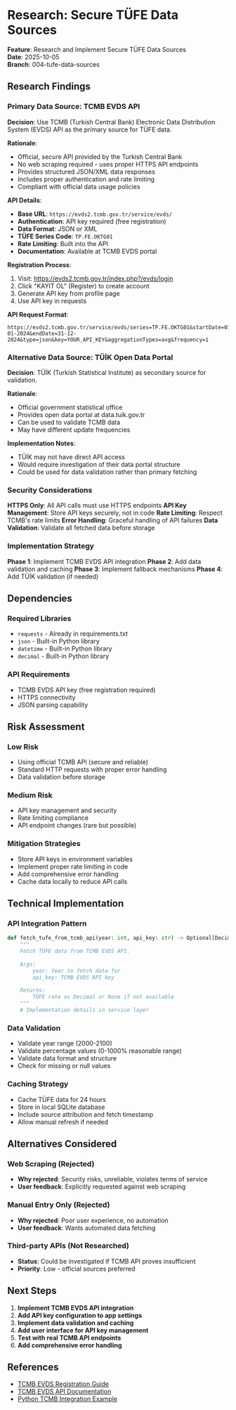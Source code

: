 # Research: Secure TÜFE Data Sources

**Feature**: Research and Implement Secure TÜFE Data Sources  
**Date**: 2025-10-05  
**Branch**: 004-tufe-data-sources

## Research Findings

### Primary Data Source: TCMB EVDS API

**Decision**: Use TCMB (Turkish Central Bank) Electronic Data Distribution System (EVDS) API as the primary source for TÜFE data.

**Rationale**: 
- Official, secure API provided by the Turkish Central Bank
- No web scraping required - uses proper HTTPS API endpoints
- Provides structured JSON/XML data responses
- Includes proper authentication and rate limiting
- Compliant with official data usage policies

**API Details**:
- **Base URL**: `https://evds2.tcmb.gov.tr/service/evds/`
- **Authentication**: API key required (free registration)
- **Data Format**: JSON or XML
- **TÜFE Series Code**: `TP.FE.OKTG01`
- **Rate Limiting**: Built into the API
- **Documentation**: Available at TCMB EVDS portal

**Registration Process**:
1. Visit: https://evds2.tcmb.gov.tr/index.php?/evds/login
2. Click "KAYIT OL" (Register) to create account
3. Generate API key from profile page
4. Use API key in requests

**API Request Format**:
```
https://evds2.tcmb.gov.tr/service/evds/series=TP.FE.OKTG01&startDate=01-01-2024&endDate=31-12-2024&type=json&key=YOUR_API_KEY&aggregationTypes=avg&frequency=1
```

### Alternative Data Source: TÜİK Open Data Portal

**Decision**: TÜİK (Turkish Statistical Institute) as secondary source for validation.

**Rationale**:
- Official government statistical office
- Provides open data portal at data.tuik.gov.tr
- Can be used to validate TCMB data
- May have different update frequencies

**Implementation Notes**:
- TÜİK may not have direct API access
- Would require investigation of their data portal structure
- Could be used for data validation rather than primary fetching

### Security Considerations

**HTTPS Only**: All API calls must use HTTPS endpoints
**API Key Management**: Store API keys securely, not in code
**Rate Limiting**: Respect TCMB's rate limits
**Error Handling**: Graceful handling of API failures
**Data Validation**: Validate all fetched data before storage

### Implementation Strategy

**Phase 1**: Implement TCMB EVDS API integration
**Phase 2**: Add data validation and caching
**Phase 3**: Implement fallback mechanisms
**Phase 4**: Add TÜİK validation (if needed)

## Dependencies

### Required Libraries
- `requests` - Already in requirements.txt
- `json` - Built-in Python library
- `datetime` - Built-in Python library
- `decimal` - Built-in Python library

### API Requirements
- TCMB EVDS API key (free registration required)
- HTTPS connectivity
- JSON parsing capability

## Risk Assessment

### Low Risk
- Using official TCMB API (secure and reliable)
- Standard HTTP requests with proper error handling
- Data validation before storage

### Medium Risk
- API key management and security
- Rate limiting compliance
- API endpoint changes (rare but possible)

### Mitigation Strategies
- Store API keys in environment variables
- Implement proper rate limiting in code
- Add comprehensive error handling
- Cache data locally to reduce API calls

## Technical Implementation

### API Integration Pattern
```python
def fetch_tufe_from_tcmb_api(year: int, api_key: str) -> Optional[Decimal]:
    """
    Fetch TÜFE data from TCMB EVDS API.
    
    Args:
        year: Year to fetch data for
        api_key: TCMB EVDS API key
        
    Returns:
        TÜFE rate as Decimal or None if not available
    """
    # Implementation details in service layer
```

### Data Validation
- Validate year range (2000-2100)
- Validate percentage values (0-1000% reasonable range)
- Validate data format and structure
- Check for missing or null values

### Caching Strategy
- Cache TÜFE data for 24 hours
- Store in local SQLite database
- Include source attribution and fetch timestamp
- Allow manual refresh if needed

## Alternatives Considered

### Web Scraping (Rejected)
- **Why rejected**: Security risks, unreliable, violates terms of service
- **User feedback**: Explicitly requested against web scraping

### Manual Entry Only (Rejected)
- **Why rejected**: Poor user experience, no automation
- **User feedback**: Wants automated data fetching

### Third-party APIs (Not Researched)
- **Status**: Could be investigated if TCMB API proves insufficient
- **Priority**: Low - official sources preferred

## Next Steps

1. **Implement TCMB EVDS API integration**
2. **Add API key configuration to app settings**
3. **Implement data validation and caching**
4. **Add user interface for API key management**
5. **Test with real TCMB API endpoints**
6. **Add comprehensive error handling**

## References

- [TCMB EVDS Registration Guide](https://karakavuz.com/t-c-merkez-bankasi-evds-kayit-olma-ve-api-kullanma/)
- [TCMB EVDS API Documentation](https://evds2.tcmb.gov.tr/index.php?/evds/documentation/)
- [Python TCMB Integration Example](https://medium.com/datarunner/python-i%CC%87le-merkez-bankas%C4%B1-tcmb-verilerine-eri%C5%9Fim-3bf2baf3cce3)
